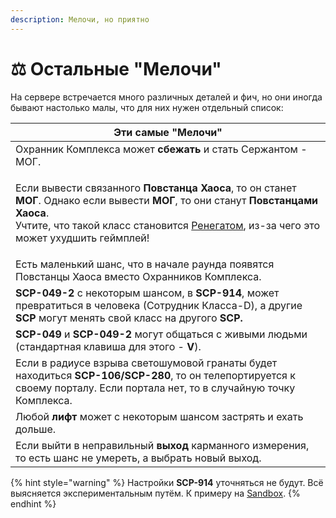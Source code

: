 ```yaml
---
description: Мелочи, но приятно
---
```


# ⚖ Остальные "Мелочи"

На сервере встречается много различных деталей и фич, но они иногда бывают настолько малы, что для них нужен отдельный список:

| Эти самые "Мелочи"                                                                                                                                                                                                                                                                                                        |
| ------------------------------------------------------------------------------------------------------------------------------------------------------------------------------------------------------------------------------------------------------------------------------------------------------------------------- |
| Охранник Комплекса может **сбежать** и стать Сержантом - МОГ.                                                                                                                                                                                                                                                             |
| <p>Если вывести связанного <strong>Повстанца Хаоса</strong>, то он станет <strong>МОГ</strong>. Однако если вывести <strong>МОГ</strong>, то они станут <strong>Повстанцами Хаоса</strong>.<br>Учтите, что такой класс становится <a href="../karma-system.md">Ренегатом</a>, из-за чего это может ухудшить геймплей!</p> |
| Есть маленький шанс, что в начале раунда появятся Повстанцы Хаоса вместо Охранников Комплекса.                                                                                                                                                                                                                            |
| **SCP-049-2** с некоторым шансом, в **SCP-914**, может превратиться в человека (Сотрудник Класса-D), а другие **SCP** могут менять свой класс на другого **SCP.**                                                                                                                                                         |
| **SCP-049** и **SCP-049-2** могут общаться с живыми людьми (стандартная клавиша для этого - **V**).                                                                                                                                                                                                                       |
| Если в радиусе взрыва светошумовой гранаты будет находиться **SCP-106/SCP-280**, то он телепортируется к своему порталу. Если портала нет, то в случайную точку Комплекса.                                                                                                                                                |
| Любой **лифт** может с некоторым шансом застрять и ехать дольше.                                                                                                                                                                                                                                                          |
| Если выйти в неправильный **выход** карманного измерения, то есть шанс не умереть, а выбрать новый выход.                                                                                                                                                                                                                 |

{% hint style="warning" %}
Настройки **SCP-914** уточняться не будут. Всё выясняется экспериментальным путём. К примеру на [Sandbox](../../../servers/scpsl-sandbox.md).
{% endhint %}

